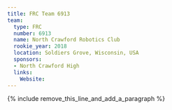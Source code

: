 ```yaml
---
title: FRC Team 6913
team:
  type: FRC
  number: 6913
  name: North Crawford Robotics Club
  rookie_year: 2018
  location: Soldiers Grove, Wisconsin, USA
  sponsors:
  - North Crawford High
  links:
    Website:
---
```


{% include remove_this_line_and_add_a_paragraph %}